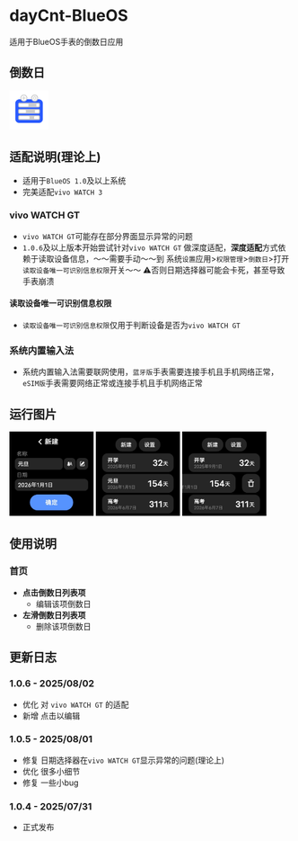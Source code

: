 # dayCnt-BlueOS
适用于BlueOS手表的倒数日应用
## 倒数日
<div>
 <img src="/icon/800.png" width="70">
</div>

## 适配说明(理论上)
 - 适用于`BlueOS 1.0`及以上系统
 - 完美适配`vivo WATCH 3`
### vivo WATCH GT
 - `vivo WATCH GT`可能存在部分界面显示异常的问题
 - `1.0.6`及以上版本开始尝试针对`vivo WATCH GT` 做深度适配，**深度适配**方式依赖于读取设备信息，～～需要手动～～到 系统`设置`应用>`权限管理`>`倒数日`>打开`读取设备唯一可识别信息权限`开关～～ ⚠️否则日期选择器可能会卡死，甚至导致手表崩溃
#### 读取设备唯一可识别信息权限
 - `读取设备唯一可识别信息权限`仅用于判断设备是否为`vivo WATCH GT`
### 系统内置输入法
 - 系统内置输入法需要联网使用，`蓝牙版`手表需要连接手机且手机网络正常，`eSIM版`手表需要网络正常或连接手机且手机网络正常
## 运行图片
<div>
 <img src="/capture/newEvt.png" width="150">
 <img src="/capture/evts.png" width="150">
 <img src="/capture/del.png" width="150">
</div>

## 使用说明
### 首页
 - **点击倒数日列表项**
   - 编辑该项倒数日
 - **左滑倒数日列表项**
   - 删除该项倒数日
## 更新日志
### 1.0.6 - 2025/08/02
 - 优化 对 `vivo WATCH GT` 的适配
 - 新增 点击以编辑
### 1.0.5 - 2025/08/01
 - 修复 日期选择器在`vivo WATCH GT`显示异常的问题(理论上)
 - 优化 很多小细节
 - 修复 一些小bug
### 1.0.4 - 2025/07/31
 - 正式发布

